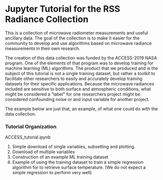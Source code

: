 # Jupyter Tutorial for the RSS Radiance Collection

This is a collection of microwave radiometer measurements and useful ancillary data.  The goal of the collection is to make it easier for the community to develop and use algorithms based on microwave radiance measurements in their own research.

The creation of this data collection was funded by the ACCESS-2019 NASA program.  One of the elements of that program was to develop training for machine learning (ML) algorithms.  The product that we produced and is the subject of this tutorial is not a single training dataset, but rather a *toolkit* to facilitate other researchers to easily and accurately develop training datasets for their specific applications.  Because the microwave radiances included are sensitive to both surface and atmospheric conditions, what might be considered a "label" for one researchers project might be considered confounding noise or and input variable for another project.

The example below are just that, an example, of what one could do with the data collection.

### Tutorial Organization
ACCESS_tutorial.ipynb

1. Simple download of single variables, subsetting and plotting.
2. Download of multiple variables
3. Construction of an example ML training dataset
4. Example of using the training dataset to train a simple regression algorithm for to retrieve surface temperature. (We do not expect a simple regression to perform very well) 